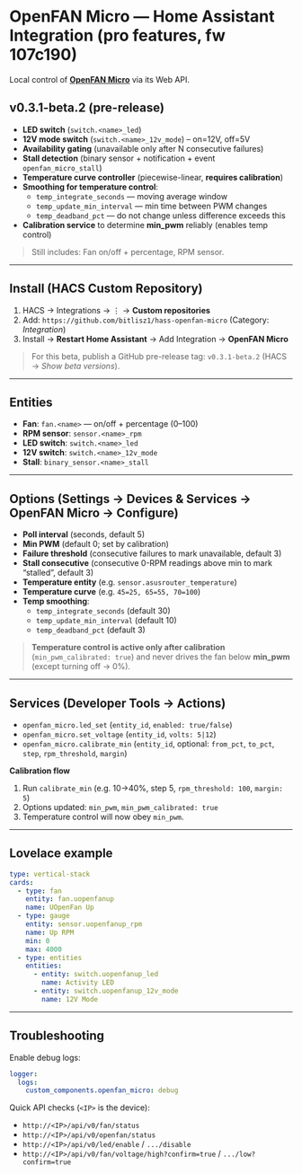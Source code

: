 # OpenFAN Micro — Home Assistant Integration (pro features, fw 107c190)

Local control of **[OpenFAN Micro](https://docs.sasakaranovic.com/openfan_micro/)** via its Web API.

## v0.3.1-beta.2 (pre-release)
- **LED switch** (`switch.<name>_led`)
- **12V mode switch** (`switch.<name>_12v_mode`) – on=12V, off=5V
- **Availability gating** (unavailable only after N consecutive failures)
- **Stall detection** (binary sensor + notification + event `openfan_micro_stall`)
- **Temperature curve controller** (piecewise-linear, **requires calibration**)
- **Smoothing for temperature control**:
  - `temp_integrate_seconds` — moving average window
  - `temp_update_min_interval` — min time between PWM changes
  - `temp_deadband_pct` — do not change unless difference exceeds this
- **Calibration service** to determine **min_pwm** reliably (enables temp control)

> Still includes: Fan on/off + percentage, RPM sensor.

---

## Install (HACS Custom Repository)
1. HACS → Integrations → ⋮ → **Custom repositories**
2. Add: `https://github.com/bitlisz1/hass-openfan-micro` (Category: *Integration*)
3. Install → **Restart Home Assistant** → Add Integration → **OpenFAN Micro**

> For this beta, publish a GitHub pre-release tag: `v0.3.1-beta.2` (HACS → *Show beta versions*).

---

## Entities
- **Fan**: `fan.<name>` — on/off + percentage (0–100)
- **RPM sensor**: `sensor.<name>_rpm`
- **LED switch**: `switch.<name>_led`
- **12V switch**: `switch.<name>_12v_mode`
- **Stall**: `binary_sensor.<name>_stall`

---

## Options (Settings → Devices & Services → OpenFAN Micro → Configure)
- **Poll interval** (seconds, default 5)
- **Min PWM** (default 0; set by calibration)
- **Failure threshold** (consecutive failures to mark unavailable, default 3)
- **Stall consecutive** (consecutive 0-RPM readings above min to mark “stalled”, default 3)
- **Temperature entity** (e.g. `sensor.asusrouter_temperature`)
- **Temperature curve** (e.g. `45=25, 65=55, 70=100`)
- **Temp smoothing**:
  - `temp_integrate_seconds` (default 30)
  - `temp_update_min_interval` (default 10)
  - `temp_deadband_pct` (default 3)

> **Temperature control is active only after calibration** (`min_pwm_calibrated: true`) and never drives the fan below **min_pwm** (except turning off → 0%).

---

## Services (Developer Tools → Actions)
- `openfan_micro.led_set` (`entity_id`, `enabled: true/false`)
- `openfan_micro.set_voltage` (`entity_id`, `volts: 5|12`)
- `openfan_micro.calibrate_min` (`entity_id`, optional: `from_pct`, `to_pct`, `step`, `rpm_threshold`, `margin`)

**Calibration flow**
1. Run `calibrate_min` (e.g. 10→40%, step 5, `rpm_threshold: 100`, `margin: 5`)
2. Options updated: `min_pwm`, `min_pwm_calibrated: true`
3. Temperature control will now obey `min_pwm`.

---

## Lovelace example
```yaml
type: vertical-stack
cards:
  - type: fan
    entity: fan.uopenfanup
    name: UOpenFan Up
  - type: gauge
    entity: sensor.uopenfanup_rpm
    name: Up RPM
    min: 0
    max: 4000
  - type: entities
    entities:
      - entity: switch.uopenfanup_led
        name: Activity LED
      - entity: switch.uopenfanup_12v_mode
        name: 12V Mode
```

---

## Troubleshooting
Enable debug logs:
```yaml
logger:
  logs:
    custom_components.openfan_micro: debug
```
Quick API checks (`<IP>` is the device):
- `http://<IP>/api/v0/fan/status`
- `http://<IP>/api/v0/openfan/status`
- `http://<IP>/api/v0/led/enable` / `.../disable`
- `http://<IP>/api/v0/fan/voltage/high?confirm=true` / `.../low?confirm=true`
